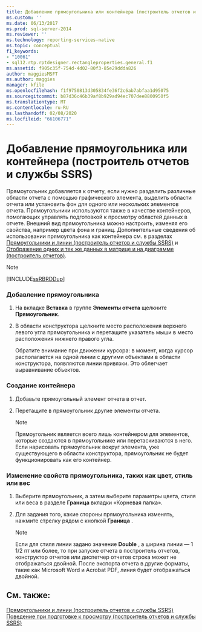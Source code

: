 ```yaml
---
title: Добавление прямоугольника или контейнера (построитель отчетов и службы SSRS) | Документы Майкрософт
ms.custom: ''
ms.date: 06/13/2017
ms.prod: sql-server-2014
ms.reviewer: ''
ms.technology: reporting-services-native
ms.topic: conceptual
f1_keywords:
- "10061"
- sql12.rtp.rptdesigner.rectangleproperties.general.f1
ms.assetid: f905c35f-754d-4d02-80f3-85e29ddda826
author: maggiesMSFT
ms.author: maggies
manager: kfile
ms.openlocfilehash: f1f9750813d305834fe36f2c6ab7abfaa1d95075
ms.sourcegitcommit: b87d36c46b39af8b929ad94ec707dee8800950f5
ms.translationtype: MT
ms.contentlocale: ru-RU
ms.lasthandoff: 02/08/2020
ms.locfileid: "66106771"
---
```

# <a name="add-a-rectangle-or-container-report-builder-and-ssrs"></a>Добавление прямоугольника или контейнера (построитель отчетов и службы SSRS)
  Прямоугольник добавляется к отчету, если нужно разделить различные области отчета с помощью графического элемента, выделить области отчета или установить фон для одного или нескольких элементов отчета. Прямоугольники используются также в качестве контейнеров, помогающих управлять подготовкой к просмотру областей данных в отчете. Внешний вид прямоугольника можно настроить, изменяя его свойства, например цвета фона и границ. Дополнительные сведения об использовании прямоугольника как контейнера см. в разделах [Прямоугольники и линии (построитель отчетов и службы SSRS)](rectangles-and-lines-report-builder-and-ssrs.md) и [Отображение одних и тех же данных в матрице и на диаграмме (построитель отчетов)](display-the-same-data-on-a-matrix-and-a-chart-report-builder.md).  
  
> [!NOTE]  
>  [!INCLUDE[ssRBRDDup](../../includes/ssrbrddup-md.md)]  
  
### <a name="to-add-a-rectangle"></a>Добавление прямоугольника  
  
1.  На вкладке **Вставка** в группе **Элементы отчета** щелкните **Прямоугольник**.  
  
2.  В области конструктора щелкните место расположения верхнего левого угла прямоугольника и перетащите указатель мыши в место расположения нижнего правого угла.  
  
     Обратите внимание при движении курсора: в момент, когда курсор располагается на одной линии с другими объектами в области конструктора, появляются линии привязки. Это облегчает выравнивание объектов.  
  
### <a name="to-create-a-container"></a>Создание контейнера  
  
1.  Добавьте прямоугольный элемент отчета в отчет.  
  
2.  Перетащите в прямоугольник другие элементы отчета.  
  
    > [!NOTE]  
    >  Прямоугольник является всего лишь контейнером для элементов, которые создаются в прямоугольнике или перетаскиваются в него. Если нарисовать прямоугольник вокруг элемента, уже существующего в области конструктора, прямоугольник не будет функционировать как его контейнер.  
  
### <a name="to-change-rectangle-properties-such-as-color-style-or-weight"></a>Изменение свойств прямоугольника, таких как цвет, стиль или вес  
  
1.  Выберите прямоугольник, а затем выберите параметры цвета, стиля или веса в разделе **Граница** вкладки «Корневая папка».  
  
2.  Для задания того, какие стороны прямоугольника изменять, нажмите стрелку рядом с кнопкой **Граница** .  
  
    > [!NOTE]  
    >  Если для стиля линии задано значение **Double** , а ширина линии — 1 1/2 пт или более, то при запуске отчета в построитель отчетов, конструктор отчетов или диспетчер отчетов строка может не отображаться двойной. После экспорта отчета в другие форматы, такие как Microsoft Word и Acrobat PDF, линия будет отображаться двойной.  
  
## <a name="see-also"></a>См. также:  
 [Прямоугольники и линии (построитель отчетов и службы SSRS)](rectangles-and-lines-report-builder-and-ssrs.md)   
 [Поведение при подготовке к просмотру (построитель отчетов и службы SSRS)](rendering-behaviors-report-builder-and-ssrs.md)  
  
  
